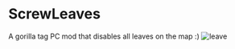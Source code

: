 # ScrewLeaves
A gorilla tag PC mod that disables all leaves on the map :)
![leave](https://user-images.githubusercontent.com/91232680/194657374-1ac74dfe-cab7-4f36-9e33-8adfb9c3df57.PNG)
